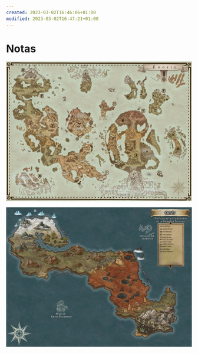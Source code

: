 ```yaml
---
created: 2023-03-02T16:46:06+01:00
modified: 2023-03-02T16:47:21+01:00
---
```


# Notas

![Image](./1d71ce3edad6ef7e8e06195689efea42.jpg)

![Image](./5ec1cadb6cbf93168fb50de5b8f5970a.jpg)
